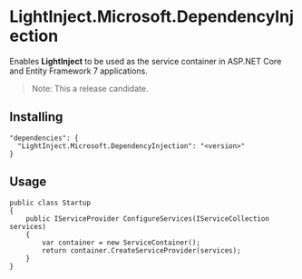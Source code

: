 # LightInject.Microsoft.DependencyInjection

Enables **LightInject** to be used as the service container in ASP.NET Core and Entity Framework 7 applications.

> Note: This a release candidate. 




## Installing
```
"dependencies": {
  "LightInject.Microsoft.DependencyInjection": "<version>"
}
```
	
## Usage
```
public class Startup
{
	public IServiceProvider ConfigureServices(IServiceCollection services)
	{
		var container = new ServiceContainer();
		return container.CreateServiceProvider(services);        
	}
}





```


